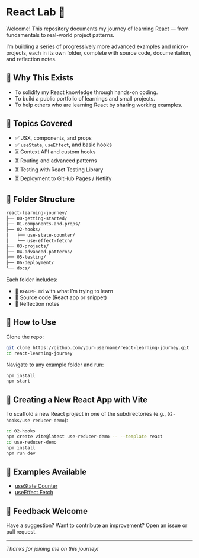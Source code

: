 # React Lab 🚀

Welcome! This repository documents my journey of learning React — from fundamentals to real-world project patterns.

I’m building a series of progressively more advanced examples and micro-projects, each in its own folder, complete with source code, documentation, and reflection notes.

## 🌱 Why This Exists

* To solidify my React knowledge through hands-on coding.
* To build a public portfolio of learnings and small projects.
* To help others who are learning React by sharing working examples.

## 🧭 Topics Covered

* ✅ JSX, components, and props
* ✅ `useState`, `useEffect`, and basic hooks
* ⏳ Context API and custom hooks
* ⏳ Routing and advanced patterns
* ⏳ Testing with React Testing Library
* ⏳ Deployment to GitHub Pages / Netlify

## 📁 Folder Structure

```bash
react-learning-journey/
├── 00-getting-started/
├── 01-components-and-props/
├── 02-hooks/
│   ├── use-state-counter/
│   └── use-effect-fetch/
├── 03-projects/
├── 04-advanced-patterns/
├── 05-testing/
├── 06-deployment/
└── docs/
```

Each folder includes:

* 📄 `README.md` with what I’m trying to learn
* 📁 Source code (React app or snippet)
* 📝 Reflection notes

## 🚧 How to Use

Clone the repo:

```bash
git clone https://github.com/your-username/react-learning-journey.git
cd react-learning-journey
```

Navigate to any example folder and run:

```bash
npm install
npm start
```

## 🧪 Creating a New React App with Vite

To scaffold a new React project in one of the subdirectories (e.g., `02-hooks/use-reducer-demo`):

```bash
cd 02-hooks
npm create vite@latest use-reducer-demo -- --template react
cd use-reducer-demo
npm install
npm run dev
```

## 🧪 Examples Available

* [useState Counter](02-hooks/use-state-counter)
* [useEffect Fetch](02-hooks/use-effect-fetch)

## 📢 Feedback Welcome

Have a suggestion? Want to contribute an improvement? Open an issue or pull request.

---

*Thanks for joining me on this journey!*
